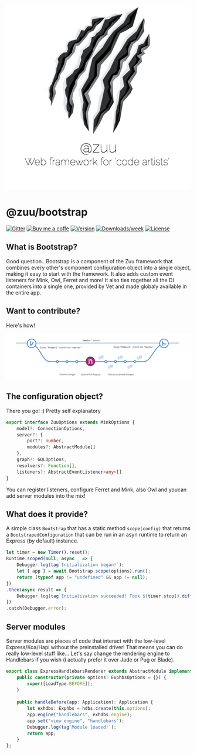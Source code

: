 <div align="center">
  <a href="http://zuu.thevexis.me/">
    <img src="https://github.com/IAmTheVex/zuu/raw/master/assets/big_title.png">
  </a>
</div>

# @zuu/bootstrap


[![Gitter](https://img.shields.io/gitter/room/nwjs/nw.js.svg?style=for-the-badge)](https://gitter.im/zuu-framework/)
[![Buy me a coffe](https://www.buymeacoffee.com/assets/img/custom_images/orange_img.png)](https://www.buymeacoffee.com/iamthevex) 
[![Version](https://img.shields.io/npm/v/@zuu/bootstrap.svg)](https://npmjs.org/package/@zuu/bootstrap)
[![Downloads/week](https://img.shields.io/npm/dw/@zuu/bootstrap.svg)](https://npmjs.org/package/@zuu/bootstrap)
[![License](https://img.shields.io/npm/l/@zuu/bootstrap.svg)](https://github.com/IAmTheVex/zuu/blob/master/package.json)

## What is Bootstrap?
Good question.. Bootstrap is a component of the Zuu framework that combines every other's component configuration object into a single object, making it easy to start with the framework. It also adds custom event listeners for Mink, Owl, Ferret and more! It also ties rogether all the DI containers into a single one, provided by Vet and made globaly available in the entire app.

## Want to contribute?
Here's how!
<div align="center">
  <a href="https://github.com/IAmTheVex/zuu/blob/master/CONTRIBUTING.md">
    <img src="https://github.com/IAmTheVex/zuu/raw/master/assets/branching.png">
  </a>
</div>

## The configuration object?
There you go! :) Pretty self explanatory
```typescript
export interface ZuuOptions extends MinkOptions {
    model?: ConnectionOptions,
    server?: {
        port?: number,
        modules?: AbstractModule[]
    },
    graph?: GQLOptions,
    resolvers?: Function[],
    listeners?: AbstractEventListener<any>[]
}
```

You can register listeners, configure Ferret and Mink, also Owl and youcan add server modules into the mix!

## What does it provide?
A simple class `Bootstrap` that has a static method `scope(config)` that returns a `BootstrapedConfiguration` that can be run in an asyn runtime to return an Express (by default) instance.
```typescript
let timer = new Timer().reset();
Runtime.scoped(null, async _ => {
    Debugger.log(tag`Initialization began!`);
    let { app } = await Bootstrap.scope(options).run();
    return (typeof app != "undefined" && app != null);
})
.then(async result => {
    Debugger.log(tag`Initialization succeeded! Took ${timer.stop().diff()}ms!`);
})
.catch(Debugger.error);
```

## Server modules
Server modules are pieces of code that interact with the low-level Express/Koa/Hapi without the preinstalled driver! That means you can do really low-level stuff like... Let's say change the rendering engine to Handlebars if you wish (i actually prefer it over Jade or Pug or Blade).
```typescript
export class ExpressHandlebarsRenderer extends AbstractModule implements IBeforeHnadler {
    public constructor(private options: ExphbsOptions = {}) {
        super([LoadType.BEFORE]);
    }

    public handleBefore(app: Application): Application {
        let exhdbs: Exphbs = hdbs.create(this.options);
        app.engine("handlebars", exhdbs.engine);
        app.set("view engine", "handlebars");
        Debugger.log(tag`Module loaded!`);
        return app;
    }
};
```